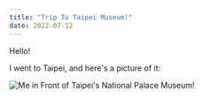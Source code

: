 ```yaml
---
title: "Trip To Taipei Museum!"
date: 2022-07-12
---
```


Hello! 

I went to Taipei, and here's a picture of it: 

![Me in Front of Taipei's National Palace Museum!](assets/img/taipei./taipei.jpg)
 
